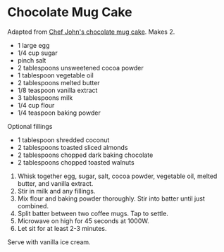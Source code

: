 # Chocolate Mug Cake

Adapted from [Chef John's chocolate mug cake](http://foodwishes.blogspot.com/2013/07/minute-chocolate-mug-cake-can-you.html). Makes 2.

- 1 large egg
- 1/4 cup sugar
- pinch salt
- 2 tablespoons unsweetened cocoa powder
- 1 tablespoon vegetable oil
- 2 tablespoons melted butter
- 1/8 teaspoon vanilla extract
- 3 tablespoons milk
- 1/4 cup flour
- 1/4 teaspoon baking powder

Optional fillings
- 1 tablespoon shredded coconut
- 2 tablespoons toasted sliced almonds
- 2 tablespoons chopped dark baking chocolate
- 2 tablespoons chopped toasted walnuts

1. Whisk together egg, sugar, salt, cocoa powder, vegetable oil, melted butter, and vanilla extract.
2. Stir in milk and any fillings.
3. Mix flour and baking powder thoroughly. Stir into batter until just combined.
4. Split batter between two coffee mugs. Tap to settle.
5. Microwave on high for 45 seconds at 1000W.
6. Let sit for at least 2-3 minutes.

Serve with vanilla ice cream.